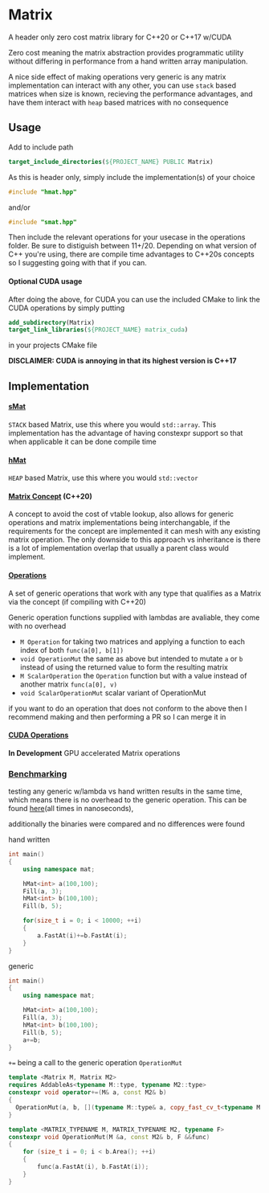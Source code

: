 # Matrix 
A header only zero cost matrix library for C++20 or C++17 w/CUDA 

Zero cost meaning the matrix abstraction provides programmatic utility without differing in performance from a hand written array manipulation.

A nice side effect of making operations very generic is any matrix implementation can interact with any other, you can use `stack` based matrices when size is known, recieving the performance advantages, and have them interact with `heap` based matrices with no consequence

## Usage

Add to include path
```cmake
target_include_directories(${PROJECT_NAME} PUBLIC Matrix)
```
As this is header only, simply include the implementation(s) of your choice
```cpp
#include "hmat.hpp"
```
and/or
```cpp
#include "smat.hpp"
```
Then include the relevant operations for your usecase in the operations folder. Be sure to distiguish between 11+/20. Depending on what version of C++ you're using, there are compile time advantages to C++20s concepts so I suggesting going with that if you can.

#### Optional CUDA usage
After doing the above, for CUDA you can use the included CMake to link the CUDA operations by simply putting
```cmake
add_subdirectory(Matrix)
target_link_libraries(${PROJECT_NAME} matrix_cuda)
```
in your projects CMake file

**DISCLAIMER: CUDA is annoying in that its highest version is C++17**

## Implementation 

#### [sMat](smat.hpp)
`STACK` based Matrix, use this where you would `std::array`. This implementation has the advantage of having constexpr support so that when applicable it can be done compile time

#### [hMat](hmat.hpp)
`HEAP` based Matrix, use this where you would `std::vector`

#### [Matrix Concept](cmat.hpp) (C++20)
A concept to avoid the cost of vtable lookup, also allows for generic operations and matrix implementations being interchangable, if the requirements for the concept are implemented it can mesh with any existing matrix operation. The only downside to this approach vs inheritance is there is a lot of implementation overlap that usually a parent class would implement.

#### [Operations](operations/std)
A set of generic operations that work with any type that qualifies as a Matrix via the concept (if compiling with C++20)

Generic operation functions supplied with lambdas are avaliable, they come with no overhead
* `M Operation` for taking two matrices and applying a function to each index of both `func(a[0], b[1])`
* `void OperationMut` the same as above but intended to mutate `a` or `b` instead of using the returned value to form the resulting matrix
* `M ScalarOperation` the `Operation` function but with a value instead of another matrix `func(a[0], v)`
* `void ScalarOperationMut` scalar variant of OperationMut

if you want to do an operation that does not conform to the above then I recommend making and then performing a PR so I can merge it in

#### [CUDA Operations](operations/cuda)
**In Development**
GPU accelerated Matrix operations

### [Benchmarking](benchmarks)
testing any generic w/lambda vs hand written results in the same time, which means there is no overhead to the generic operation. This can be found [here](https://github.com/EntireTwix/Matrix/blob/main/benchmarks/handwritten_vs_generic.cpp)(all times in nanoseconds), 

additionally the binaries were compared and no differences were found

hand written
```cpp
int main()
{
    using namespace mat;

    hMat<int> a(100,100);
    Fill(a, 3);
    hMat<int> b(100,100);
    Fill(b, 5);

    for(size_t i = 0; i < 10000; ++i)
    {
        a.FastAt(i)+=b.FastAt(i);
    }
}
```
generic
```cpp
int main()
{
    using namespace mat;

    hMat<int> a(100,100);
    Fill(a, 3);
    hMat<int> b(100,100);
    Fill(b, 5);
    a+=b;
}
```
`+=` being a call to the generic operation `OperationMut`
```cpp
template <Matrix M, Matrix M2>
requires AddableAs<typename M::type, typename M2::type>
constexpr void operator+=(M& a, const M2& b) 
{ 
  OperationMut(a, b, [](typename M::type& a, copy_fast_cv_t<typename M::type> b){ a+=b; }); 
}    
```
```cpp
template <MATRIX_TYPENAME M, MATRIX_TYPENAME M2, typename F>
constexpr void OperationMut(M &a, const M2& b, F &&func)
{
    for (size_t i = 0; i < b.Area(); ++i)
    {
        func(a.FastAt(i), b.FastAt(i));
    }
}
```
